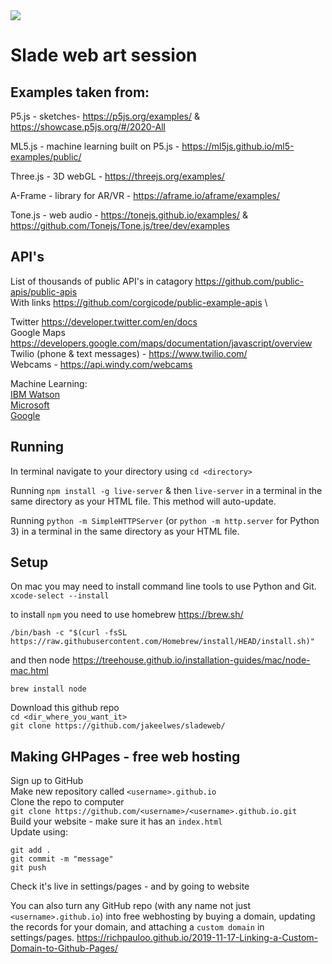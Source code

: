 <img src="https://lh3.googleusercontent.com/proxy/RRbegE0JDmXKd0bd8vyqiPyYYKwKyE105OCyI41NdrGQjAnrUxyLxgXZA_pm07FsAn-u38fNJ9iMumkuCkf-4iZauIpIlLbKJEsCUDNMhJEUQQCHN0KKoIYRzxvmoQnhmkftq1s">

# Slade web art session

## Examples taken from:
P5.js - sketches- https://p5js.org/examples/ & https://showcase.p5js.org/#/2020-All

ML5.js - machine learning built on P5.js - https://ml5js.github.io/ml5-examples/public/

Three.js - 3D webGL - https://threejs.org/examples/

A-Frame - library for AR/VR - https://aframe.io/aframe/examples/

Tone.js - web audio - https://tonejs.github.io/examples/ & 
https://github.com/Tonejs/Tone.js/tree/dev/examples

## API's
List of thousands of public API's in catagory https://github.com/public-apis/public-apis \
With links https://github.com/corgicode/public-example-apis \

Twitter https://developer.twitter.com/en/docs \
Google Maps https://developers.google.com/maps/documentation/javascript/overview \
Twilio (phone & text messages) - https://www.twilio.com/ \
Webcams - https://api.windy.com/webcams

Machine Learning:\
[IBM Watson](https://www.ibm.com/watson/developer)\
[Microsoft](https://azure.microsoft.com/en-gb/services/cognitive-services/computer-vision/)\
[Google](https://cloud.google.com/products/ai)



## Running
In terminal navigate to your directory using `cd <directory>`

Running `npm install -g live-server` & then `live-server` in a terminal in the same directory as your HTML file. This method will auto-update.

Running `python -m SimpleHTTPServer` (or `python -m http.server` for Python 3) in a terminal in the same directory as your HTML file.


## Setup
On mac you may need to install command line tools to use Python and Git.
`xcode-select --install`

to install `npm` you need to use homebrew https://brew.sh/

`/bin/bash -c "$(curl -fsSL https://raw.githubusercontent.com/Homebrew/install/HEAD/install.sh)"`

and then node https://treehouse.github.io/installation-guides/mac/node-mac.html

`brew install node`

Download this github repo\
`cd <dir_where_you_want_it>`\
`git clone https://github.com/jakeelwes/sladeweb/`

## Making GHPages - free web hosting

Sign up to GitHub\
Make new repository called `<username>.github.io`\
Clone the repo to computer\
`git clone https://github.com/<username>/<username>.github.io.git`\
Build your website - make sure it has an `index.html`\
Update using:
  ```
  git add .
  git commit -m "message"
  git push
  ```
  
Check it's live in settings/pages - and by going to website
 
You can also turn any GitHub repo (with any name not just `<username>.github.io`) into free webhosting by buying a domain, updating the records for your domain, and attaching a `custom domain` in settings/pages.
https://richpauloo.github.io/2019-11-17-Linking-a-Custom-Domain-to-Github-Pages/

